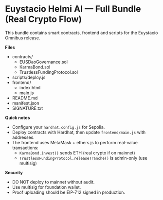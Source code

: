 # Euystacio Helmi AI — Full Bundle (Real Crypto Flow)

This bundle contains smart contracts, frontend and scripts for the Euystacio Omnibus release.

**Files**
- contracts/
  - EUSDaoGovernance.sol
  - KarmaBond.sol
  - TrustlessFundingProtocol.sol
- scripts/deploy.js
- frontend/
  - index.html
  - main.js
- README.md
- manifest.json
- SIGNATURE.txt

**Quick notes**
- Configure your `hardhat.config.js` for Sepolia.
- Deploy contracts with Hardhat, then update `frontend/main.js` with addresses.
- The frontend uses MetaMask + ethers.js to perform real-value transactions:
  - `KarmaBond.invest()` sends ETH (real crypto if on mainnet)
  - `TrustlessFundingProtocol.releaseTranche()` is admin-only (use multisig)

**Security**
- DO NOT deploy to mainnet without audit.
- Use multisig for foundation wallet.
- Proof uploading should be EIP-712 signed in production.